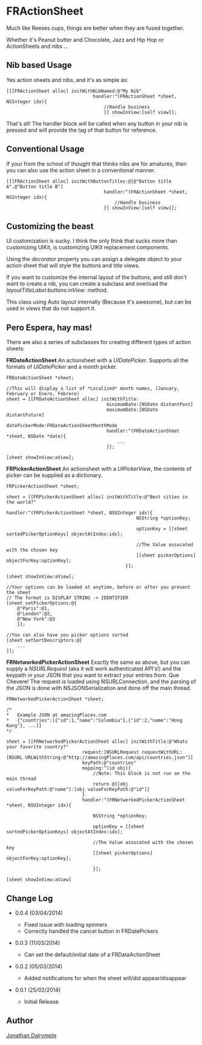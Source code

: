 FRActionSheet
=============

Much like Reeses cups, things are better when they are fused together.

Whether it's Peanut butter and Chocolate, Jazz and Hip Hop or ActionSheets and nibs ...

Nib based Usage
---------------
Yes action sheets and nibs, and it's as simple as:

	[[[FRActionSheet alloc] initWithNibNamed:@"My Nib" 
									handler:^(FRActionSheet *sheet, NSInteger idx){
										//Handle business
										}] showInView:[self view]];
										
That's all! The handler block will be called when any button in your nib is pressed 
and will provide the tag of that button for reference.

Conventional Usage
------------------
If your from the school of thought that thinks nibs are for amatures, 
then you can also use the action sheet in a conventional manner.

	[[[FRActionSheet alloc] initWithButtonTitles:@[@"Button title A",@"Button title B"] 
										handler:^(FRActionSheet *sheet, NSInteger idx){
											//Handle business
										}] showInView:[self view]];

Customizing the beast
---------------------
UI customization is sucky. I think the only think that sucks more than customizing UIKit, is customizing UIKit replacement components.

Using the *decorator* property you can assign a delegate object to your action sheet that will style the buttons and title views.

If you want to customize the internal layout of the buttons, and still don't want to create a nib, you can create a subclass and overload the *layoutTitleLabel:buttons:inView:* method.

This class using Auto layout internally (Because it's awesome), but can be used in views that do not support it.

Pero Espera, hay mas!
---------------------
There are also a series of subclasses for creating different types of action sheets:

**FRDateActionSheet**
An actionsheet with a *UIDatePicker*. Supports all the formats of *UIDatePicker* and a month picker.

	FRDateActionSheet *sheet;
	
	//This will display a list of *Localized* month names, (January, February or Enero, Febrero)
	sheet = [[FRDateActionSheet alloc] initWithTitle:
										 minimumDate:[NSDate distantPast]
										 maximumDate:[NSDate distantFuture]
										 datePickerMode:FRDateActionSheetMonthMode
										 handler:^(FRDateActionSheet *sheet, NSDate *date){
											 ...
										 }];
		
	[sheet showInView:aView];

**FRPickerActionSheet**
An actionsheet with a *UIPickerView*, the contents of picker can be supplied as a dictionary.

	FRPickerActionSheet *sheet;
	
	sheet = [[FRPickerActionSheet alloc] initWithTitle:@"Best cities in the world?" 
												handler:^(FRPickerActionSheet *sheet, NSUInteger idx){
													NSString *optionKey;
									
													optionKey = [[sheet sortedPickerOptionKeys] objectAtIndex:idx];
									
													//The Value assocated with the chosen key
													[[sheet pickerOptions] objectForKey:optionKey];													
												}];
	
	[sheet showInView:aView];
												
	//Your options can be loaded at anytime, before or after you present the sheet
	// The format is DISPLAY STRING -> IDENTIFIER
	[sheet setPickerOptions:@{
		@"Paris":@1,
		@"London":@2,
		@"New York":@3
		}];
	
	//You can also have you picker options sorted
	[sheet setSortDescriptors:@[
		...
	]];
	

**FRNetworkedPickerActionSheet**
Exactly the same as above, but you can supply a *NSURLRequest* (aka it will work authenticated API's!) and the keypath in your JSON that you want to extract your entries from. Que Chevere!
The request is loaded using NSURLConnection, and the parsing of the JSON is done with NSJSONSerialization and done off the main thread.

	FRNetworkedPickerActionSheet *sheet;
	
	/*
	*	Example JSON at amazingPlaces.com 
	*	{"countries":[{"id":1,"name":"Colombia"},{"id":2,"name":"Hong Kong"}, ...]}
	*/
	
	sheet = [[FRNetworkedPickerActionSheet alloc] initWithTitle:@"Whats your favorite country?"
							    request:[NSURLRequest requestWithURL:[NSURL URLWithString:@"http://amazingPlaces.com/api/countries.json"]]
							    keyPath:@"countries"
								mapping:^(id obj){
									//Note: This block is not run on the main thread
									return @{[obj valueForKeyPath:@"name"]:[obj valueForKeyPath:@"id"]}
								}
								handler:^(FRNetworkedPickerActionSheet *sheet, NSUInteger idx){
									
									NSString *optionKey;
									
									optionKey = [[sheet sortedPickerOptionKeys] objectAtIndex:idx];
									
									//The Value assocated with the chosen key
									[[sheet pickerOptions] objectForKey:optionKey];
									
									}];
									
	[sheet showInView:aView]

Change Log
-----------
* 0.0.4 (03/04/2014)
	* Fixed issue with loading spinners
	* Correctly handled the cancel button in FRDatePickers

* 0.0.3 (11/03/2014)
	* Can set the default/initial date of a FRDataActionSheet

* 0.0.2 (05/03/2014)
	* Added notifications for when the sheet will/did appear/disappear

* 0.0.1 (25/02/2014)
	* Initial Release
 

Author
------
[Jonathan Dalrymple](http://twitter.com/veritech)
